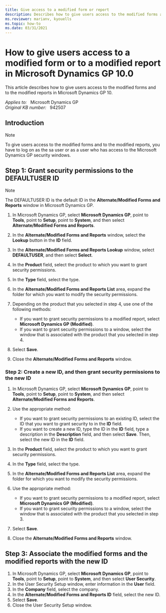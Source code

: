 ```yaml
---
title: Give access to a modified form or report
description: Describes how to give users access to the modified forms and reports in Microsoft Dynamics GP.
ms.reviewer: marianv, kyouells
ms.topic: how-to
ms.date: 03/31/2021
---
```

# How to give users access to a modified form or to a modified report in Microsoft Dynamics GP 10.0

This article describes how to give users access to the modified forms and to the modified reports in Microsoft Dynamics GP 10.

_Applies to:_ &nbsp; Microsoft Dynamics GP  
_Original KB number:_ &nbsp; 942507

## Introduction

> [!NOTE]
> To give users access to the modified forms and to the modified reports, you have to log on as the sa user or as a user who has access to the Microsoft Dynamics GP security windows.

## Step 1: Grant security permissions to the DEFAULTUSER ID

> [!NOTE]
> The DEFAULTUSER ID is the default ID in the **Alternate/Modified Forms and Reports** window in Microsoft Dynamics GP.

1. In Microsoft Dynamics GP, select **Microsoft Dynamics GP**, point to **Tools**, point to **Setup**, point to **System**, and then select **Alternate/Modified Forms and Reports**.
2. In the **Alternate/Modified Forms and Reports** window, select the **Lookup** button in the **ID** field.
3. In the **Alternate/Modified Forms and Reports Lookup** window, select **DEFAULTUSER**, and then select **Select**.
4. In the **Product** field, select the product to which you want to grant security permissions.
5. In the **Type** field, select the type.
6. In the **Alternate/Modified Forms and Reports List** area, expand the folder for which you want to modify the security permissions.
7. Depending on the product that you selected in step 4, use one of the following methods:

    - If you want to grant security permissions to a modified report, select **Microsoft Dynamics GP (Modified)**.
    - If you want to grant security permissions to a window, select the window that is associated with the product that you selected in step 4.

8. Select **Save**.
9. Close the **Alternate/Modified Forms and Reports** window.

### Step 2: Create a new ID, and then grant security permissions to the new ID

1. In Microsoft Dynamics GP, select **Microsoft Dynamics GP**, point to **Tools**, point to **Setup**, point to **System**, and then select **Alternate/Modified Forms and Reports**.
2. Use the appropriate method:

    - If you want to grant security permissions to an existing ID, select the ID that you want to grant security to in the **ID** field.
    - If you want to create a new ID, type the ID in the **ID** field, type a description in the **Description** field, and then select **Save**. Then, select the new ID in the **ID** field.
3. In the **Product** field, select the product to which you want to grant security permissions.
4. In the **Type** field, select the type.
5. In the **Alternate/Modified Forms and Reports List** area, expand the folder for which you want to modify the security permissions.
6. Use the appropriate method:
    - If you want to grant security permissions to a modified report, select **Microsoft Dynamics GP (Modified)**.
    - If you want to grant security permissions to a window, select the window that is associated with the product that you selected in step 3.
7. Select **Save**.
8. Close the **Alternate/Modified Forms and Reports** window.

## Step 3: Associate the modified forms and the modified reports with the new ID

1. In Microsoft Dynamics GP, select **Microsoft Dynamics GP**, point to **Tools**, point to **Setup**, point to **System**, and then select **User Security**.
2. In the User Security Setup window, enter information in the **User** field.
3. In the **Company** field, select the company.
4. In the **Alternate/Modified Forms and Reports ID** field, select the new ID.
5. Select **Save**.
6. Close the User Security Setup window.
